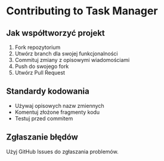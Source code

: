 # Contributing to Task Manager

## Jak współtworzyć projekt

1. Fork repozytorium
2. Utwórz branch dla swojej funkcjonalności
3. Commituj zmiany z opisowymi wiadomościami
4. Push do swojego fork
5. Utwórz Pull Request

## Standardy kodowania

- Używaj opisowych nazw zmiennych
- Komentuj złożone fragmenty kodu
- Testuj przed commitem

## Zgłaszanie błędów

Użyj GitHub Issues do zgłaszania problemów. 
